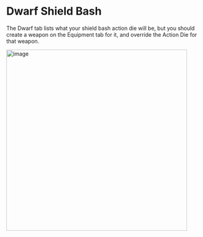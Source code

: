 # Dwarf Shield Bash

The Dwarf tab lists what your shield bash action die will be, but you should create a weapon on the Equipment tab for it, and override the Action Die for that weapon.

<img width="474" alt="image" src="https://github.com/user-attachments/assets/02e2e045-6833-4ca9-a37a-edff73c94b30">



 